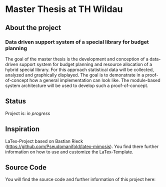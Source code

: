 # Master Thesis at TH Wildau

## About the project
### Data driven support system of a special library for budget planning
The goal of the master thesis is the development and conception of a data-driven support system for budget planning and resource allocation of a hybrid special library. For this approach statistical data will be collected, analyzed and graphically displayed. The goal is to demonstrate in a proof-of-concept how a general implementation can look like. The module-based system architecture will be used to develop such a proof-of-concept.

## Status
Project is: _in progress_


## Inspiration
LaTex-Project based on Bastian Rieck (https://github.com/Pseudomanifold/latex-mimosis).
You find there further information on how to use and customize the LaTex-Template.


## Source Code
You will find the source code and further information of this project here:
